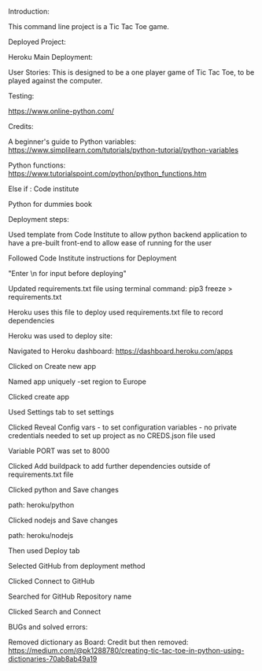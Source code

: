 Introduction:

This command line project is a Tic Tac Toe game.

Deployed Project:

Heroku Main Deployment:

User Stories:
This is designed to be a one player game of Tic Tac Toe, to be played against the computer.

Testing:

https://www.online-python.com/


Credits:

A beginner's guide to Python variables: https://www.simplilearn.com/tutorials/python-tutorial/python-variables

Python functions: https://www.tutorialspoint.com/python/python_functions.htm

Else if : Code institute

Python for dummies book

Deployment steps:

Used template from Code Institute to allow python backend application to have a pre-built front-end to allow ease of running for the user

Followed Code Institute instructions for Deployment

"Enter \n for input before deploying"

Updated requirements.txt file using terminal command: pip3 freeze > requirements.txt

Heroku uses this file to deploy used requirements.txt file to record dependencies

Heroku was used to deploy site:

Navigated to Heroku dashboard: https://dashboard.heroku.com/apps

Clicked on Create new app

Named app uniquely -set region to Europe

Clicked create app

Used Settings tab to set settings

Clicked Reveal Config vars - to set configuration variables - no private credentials needed to set up project as no CREDS.json file used

Variable PORT was set to 8000

Clicked Add buildpack to add further dependencies outside of requirements.txt file

Clicked python and Save changes

path: heroku/python

Clicked nodejs and Save changes

path: heroku/nodejs

Then used Deploy tab

Selected GitHub from deployment method

Clicked Connect to GitHub

Searched for GitHub Repository name

Clicked Search and Connect


BUGs and solved errors:

Removed dictionary as Board: Credit but then removed: https://medium.com/@pk1288780/creating-tic-tac-toe-in-python-using-dictionaries-70ab8ab49a19


